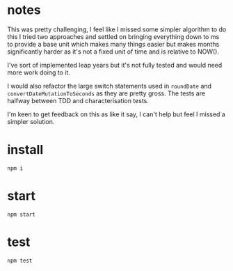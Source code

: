 # notes

This was pretty challenging, I feel like I missed some simpler algorithm to do this I tried two approaches and settled on bringing everything down to ms to provide a base unit which makes many things easier but makes months significantly harder as it's not a fixed unit of time and is relative to NOW().

I've sort of implemented leap years but it's not fully tested and would need more work doing to it.

I would also refactor the large switch statements used in `roundDate` and `convertDateMutationToSeconds` as they are pretty gross. The tests are halfway between TDD and characterisation tests.

I'm keen to get feedback on this as like it say, I can't help but feel I missed a simpler solution.

# install

`npm i`

# start

`npm start`

# test

`npm test`
